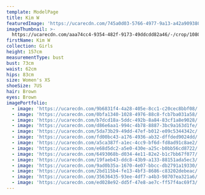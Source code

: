 ```yaml
---
template: ModelPage
title: Kim W
featuredImage: 'https://ucarecdn.com/745a0d03-5766-4977-9a13-a42a9093800f/'
imageThumbnail: >-
  https://ucarecdn.com/aaa74cc4-9354-482f-9173-49ddcdd82a46/-/crop/1080x1463/279,164/-/preview/
firstName: Kim W
collection: Girls
height: 157cm
measurementType: bust
bust: 73cm
waist: 62cm
hips: 83cm
size: Women's XS
shoeSize: 7US
hair: Brown
eyes: Brown
imagePortfolio:
  - image: 'https://ucarecdn.com/9b6831f4-4a28-405e-8cc1-c20cec8bbf08/'
  - image: 'https://ucarecdn.com/0bfa1340-1028-4976-88c8-fcb7ba031a58/'
  - image: 'https://ucarecdn.com/b7dcd18a-5ddc-492b-8a84-83cf1a8e9028/'
  - image: 'https://ucarecdn.com/d86e6aa1-994c-4b78-8887-3bc9a163d1fe/'
  - image: 'https://ucarecdn.com/5da73b29-49dd-47ef-b012-e09c5344342c/'
  - image: 'https://ucarecdn.com/fd00bc43-a176-4936-ab32-dffded9024dd/'
  - image: 'https://ucarecdn.com/a5ca387f-a1ec-4cc9-bf6d-fd8ad91c8ae2/'
  - image: 'https://ucarecdn.com/e68d5dc2-a5e0-430e-a25c-b0bb56cd8722/'
  - image: 'https://ucarecdn.com/6493068b-d034-4e11-82e2-b1c7bb67f077/'
  - image: 'https://ucarecdn.com/19faeb43-ddc8-43b9-a133-88151ada5ec3/'
  - image: 'https://ucarecdn.com/9ad0b35a-1670-4e07-bbcc-db2791a19330/'
  - image: 'https://ucarecdn.com/2bd115b4-fe13-4bf3-8686-c83202debeac/'
  - image: 'https://ucarecdn.com/35636435-93ee-4df7-a4b3-98707ea321a6/'
  - image: 'https://ucarecdn.com/ed028e92-dd5f-47e8-ae7c-ff57f4ac69f3/'
---
```


